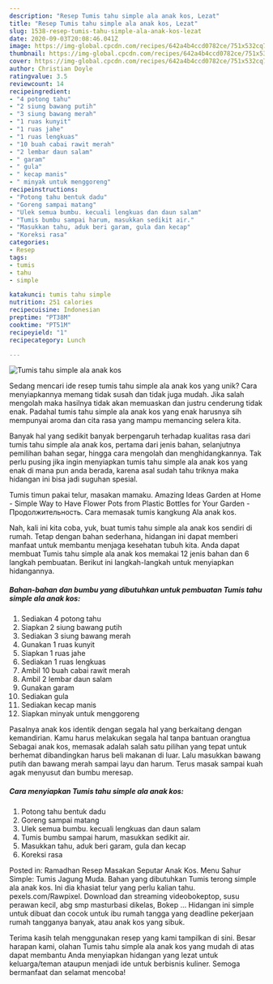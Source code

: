 ```yaml
---
description: "Resep Tumis tahu simple ala anak kos, Lezat"
title: "Resep Tumis tahu simple ala anak kos, Lezat"
slug: 1538-resep-tumis-tahu-simple-ala-anak-kos-lezat
date: 2020-09-03T20:08:46.041Z
image: https://img-global.cpcdn.com/recipes/642a4b4ccd0782ce/751x532cq70/tumis-tahu-simple-ala-anak-kos-foto-resep-utama.jpg
thumbnail: https://img-global.cpcdn.com/recipes/642a4b4ccd0782ce/751x532cq70/tumis-tahu-simple-ala-anak-kos-foto-resep-utama.jpg
cover: https://img-global.cpcdn.com/recipes/642a4b4ccd0782ce/751x532cq70/tumis-tahu-simple-ala-anak-kos-foto-resep-utama.jpg
author: Christian Doyle
ratingvalue: 3.5
reviewcount: 14
recipeingredient:
- "4 potong tahu"
- "2 siung bawang putih"
- "3 siung bawang merah"
- "1 ruas kunyit"
- "1 ruas jahe"
- "1 ruas lengkuas"
- "10 buah cabai rawit merah"
- "2 lembar daun salam"
- " garam"
- " gula"
- " kecap manis"
- " minyak untuk menggoreng"
recipeinstructions:
- "Potong tahu bentuk dadu"
- "Goreng sampai matang"
- "Ulek semua bumbu. kecuali lengkuas dan daun salam"
- "Tumis bumbu sampai harum, masukkan sedikit air."
- "Masukkan tahu, aduk beri garam, gula dan kecap"
- "Koreksi rasa"
categories:
- Resep
tags:
- tumis
- tahu
- simple

katakunci: tumis tahu simple 
nutrition: 251 calories
recipecuisine: Indonesian
preptime: "PT38M"
cooktime: "PT51M"
recipeyield: "1"
recipecategory: Lunch

---
```



![Tumis tahu simple ala anak kos](https://img-global.cpcdn.com/recipes/642a4b4ccd0782ce/751x532cq70/tumis-tahu-simple-ala-anak-kos-foto-resep-utama.jpg)

Sedang mencari ide resep tumis tahu simple ala anak kos yang unik? Cara menyiapkannya memang tidak susah dan tidak juga mudah. Jika salah mengolah maka hasilnya tidak akan memuaskan dan justru cenderung tidak enak. Padahal tumis tahu simple ala anak kos yang enak harusnya sih mempunyai aroma dan cita rasa yang mampu memancing selera kita.

Banyak hal yang sedikit banyak berpengaruh terhadap kualitas rasa dari tumis tahu simple ala anak kos, pertama dari jenis bahan, selanjutnya pemilihan bahan segar, hingga cara mengolah dan menghidangkannya. Tak perlu pusing jika ingin menyiapkan tumis tahu simple ala anak kos yang enak di mana pun anda berada, karena asal sudah tahu triknya maka hidangan ini bisa jadi suguhan spesial.

Tumis timun pakai telur, masakan mamaku. Amazing Ideas Garden at Home - Simple Way to Have Flower Pots from Plastic Bottles for Your Garden - Продолжительность. Cara memasak tumis kangkung Ala anak kos.


Nah, kali ini kita coba, yuk, buat tumis tahu simple ala anak kos sendiri di rumah. Tetap dengan bahan sederhana, hidangan ini dapat memberi manfaat untuk membantu menjaga kesehatan tubuh kita. Anda dapat membuat Tumis tahu simple ala anak kos memakai 12 jenis bahan dan 6 langkah pembuatan. Berikut ini langkah-langkah untuk menyiapkan hidangannya.

<!--inarticleads1-->

##### Bahan-bahan dan bumbu yang dibutuhkan untuk pembuatan Tumis tahu simple ala anak kos:

1. Sediakan 4 potong tahu
1. Siapkan 2 siung bawang putih
1. Sediakan 3 siung bawang merah
1. Gunakan 1 ruas kunyit
1. Siapkan 1 ruas jahe
1. Sediakan 1 ruas lengkuas
1. Ambil 10 buah cabai rawit merah
1. Ambil 2 lembar daun salam
1. Gunakan  garam
1. Sediakan  gula
1. Sediakan  kecap manis
1. Siapkan  minyak untuk menggoreng


Pasalnya anak kos identik dengan segala hal yang berkaitang dengan kemandirian. Kamu harus melakukan segala hal tanpa bantuan orangtua Sebagai anak kos, memasak adalah salah satu pilihan yang tepat untuk berhemat dibandingkan harus beli makanan di luar. Lalu masukkan bawang putih dan bawang merah sampai layu dan harum. Terus masak sampai kuah agak menyusut dan bumbu meresap. 

<!--inarticleads2-->

##### Cara menyiapkan Tumis tahu simple ala anak kos:

1. Potong tahu bentuk dadu
1. Goreng sampai matang
1. Ulek semua bumbu. kecuali lengkuas dan daun salam
1. Tumis bumbu sampai harum, masukkan sedikit air.
1. Masukkan tahu, aduk beri garam, gula dan kecap
1. Koreksi rasa


Posted in: Ramadhan Resep Masakan Seputar Anak Kos. Menu Sahur Simple: Tumis Jagung Muda. Bahan yang dibutuhkan Tumis terong simple ala anak kos. Ini dia khasiat telur yang perlu kalian tahu. pexels.com/Rawpixel. Download dan streaming videobokeptop, susu perawan kecil, abg smp masturbasi dikelas, Bokep … Hidangan ini simple untuk dibuat dan cocok untuk ibu rumah tangga yang deadline pekerjaan rumah tangganya banyak, atau anak kos yang sibuk. 

Terima kasih telah menggunakan resep yang kami tampilkan di sini. Besar harapan kami, olahan Tumis tahu simple ala anak kos yang mudah di atas dapat membantu Anda menyiapkan hidangan yang lezat untuk keluarga/teman ataupun menjadi ide untuk berbisnis kuliner. Semoga bermanfaat dan selamat mencoba!
